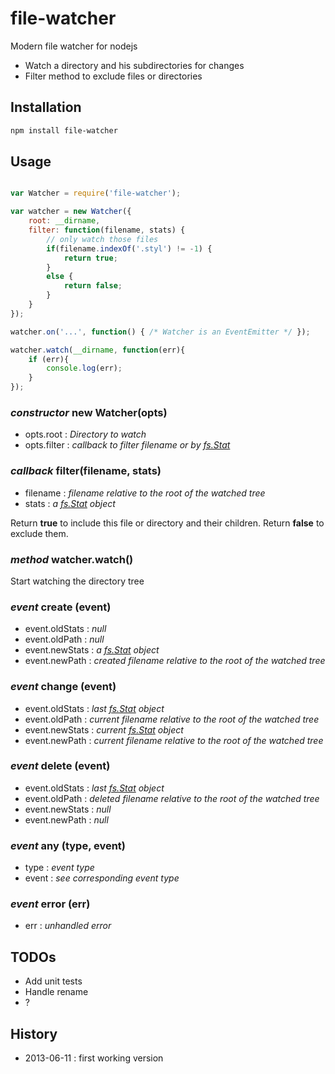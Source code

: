 # file-watcher

Modern file watcher for nodejs

- Watch a directory and his subdirectories for changes
- Filter method to exclude files or directories

## Installation

```sh
npm install file-watcher
```

## Usage

```javascript

var Watcher = require('file-watcher');

var watcher = new Watcher({
    root: __dirname,
    filter: function(filename, stats) {
        // only watch those files
        if(filename.indexOf('.styl') != -1) {
            return true;
        }
        else {
            return false;
        }
    }
});

watcher.on('...', function() { /* Watcher is an EventEmitter */ });

watcher.watch(__dirname, function(err){
    if (err){
        console.log(err);
    }
});

```

### _constructor_ new Watcher(opts)

- opts.root : _Directory to watch_
- opts.filter : _callback to filter filename or by [fs.Stat][fs.Stat]_

### _callback_ filter(filename, stats)

- filename : _filename relative to the root of the watched tree_
- stats : _a [fs.Stat][fs.Stat] object_

Return __true__ to include this file or directory and their children.
Return __false__ to exclude them.

### _method_ watcher.watch()

Start watching the directory tree

### _event_ create (event)

- event.oldStats : _null_
- event.oldPath : _null_
- event.newStats : _a [fs.Stat][fs.Stat] object_
- event.newPath : _created filename relative to the root of the watched tree_

### _event_ change (event)

- event.oldStats : _last [fs.Stat][fs.Stat] object_
- event.oldPath : _current filename relative to the root of the watched tree_
- event.newStats : _current [fs.Stat][fs.Stat] object_
- event.newPath : _current filename relative to the root of the watched tree_

### _event_ delete (event)

- event.oldStats : _last [fs.Stat][fs.Stat] object_
- event.oldPath : _deleted filename relative to the root of the watched tree_
- event.newStats : _null_
- event.newPath : _null_

### _event_ any (type, event)

- type : _event type_
- event : _see corresponding event type_

### _event_ error (err)

- err : _unhandled error_

## TODOs

- Add unit tests
- Handle rename
- ?

## History

- 2013-06-11 : first working version

[fs.Stat]: http://nodejs.org/api/fs.html#fs_class_fs_stats

